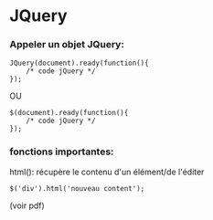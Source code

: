 # JQuery

### Appeler un objet JQuery:

```JS
JQuery(document).ready(function(){
	/* code jQuery */
});
```
OU
```JS
$(document).ready(function(){
	/* code jQuery */
});
```

### fonctions importantes:

html(): récupère le contenu d'un élément/de l'éditer

```JS
$('div').html('nouveau content');
```
(voir pdf)

